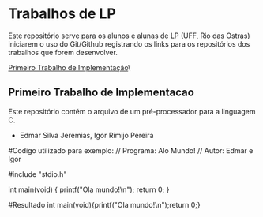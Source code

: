 # Trabalhos de LP

Este repositório serve para os alunos e alunas de LP (UFF, Rio das Ostras) iniciarem o uso do Git/Github registrando os links para os repositórios dos trabalhos que forem desenvolver.

[Primeiro Trabalho de Implementação](#primeiro-trabalho-de-implementacao)\


## Primeiro Trabalho de Implementacao

Este repositório contém o arquivo de um pré-processador para a linguagem C.

- Edmar Silva Jeremias, Igor Rimijo Pereira

#Codigo utilizado para exemplo:
// Programa: Alo Mundo!
// Autor: Edmar e Igor

#include "stdio.h"

int main(void) {
    printf("Ola mundo!\n");
    return 0;
}

#Resultado
int main(void){printf("Ola mundo!\n");return 0;}
